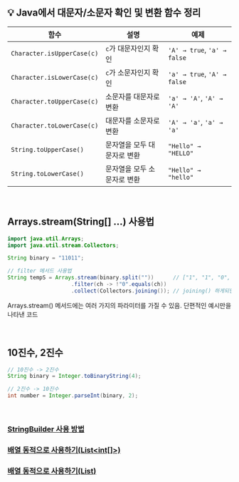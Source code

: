 ## 💡 Java에서 대문자/소문자 확인 및 변환 함수 정리

| 함수 | 설명 | 예제 |
|------|------|------|
| `Character.isUpperCase(c)` | `c`가 대문자인지 확인 | `'A' → true`, `'a' → false` |
| `Character.isLowerCase(c)` | `c`가 소문자인지 확인 | `'a' → true`, `'A' → false` |
| `Character.toUpperCase(c)` | 소문자를 대문자로 변환 | `'a' → 'A'`, `'A' → 'A'` |
| `Character.toLowerCase(c)` | 대문자를 소문자로 변환 | `'A' → 'a'`, `'a' → 'a'` |
| `String.toUpperCase()` | 문자열을 모두 대문자로 변환 | `"Hello" → "HELLO"` |
| `String.toLowerCase()` | 문자열을 모두 소문자로 변환 | `"Hello" → "hello"` |

<br />

## Arrays.stream(String[] ...) 사용법
```java
import java.util.Arrays;
import java.util.stream.Collectors;

String binary = "11011";

// filter 메서드 사용법
String tempS = Arrays.stream(binary.split(""))      // ["1", "1", "0", "1", "1"]
					.filter(ch -> !"0".equals(ch))
					.collect(Collectors.joining()); // joining() 하게되면 다시 문자열 형태로 반환
```
Arrays.stream() 메서드에는 여러 가지의 파라미터를 가질 수 있음. 단편적인 예시만을 나타낸 코드

<br />

## 10진수, 2진수
```java
// 10진수 -> 2진수
String binary = Integer.toBinaryString(4);

// 2진수 -> 10진수
int number = Integer.parseInt(binary, 2);
```

<br />

### [StringBuilder 사용 방법](StringBuilder_사용법.md)
### [배열 동적으로 사용하기(List<int[]>)](배열_동적으로_할당하기.md)
### [배열 동적으로 사용하기(List<Integer>)](배열_동적으로_사용하기.md)
